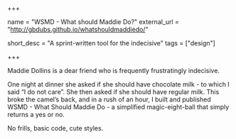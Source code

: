 +++

name = "WSMD - What should Maddie Do?"
external_url = "http://gbdubs.github.io/whatshouldmaddiedo/"

short_desc = "A sprint-written tool for the indecisive"
tags = ["design"]

+++

Maddie Dollins is a dear friend who is frequently frustratingly indecisive. 

One night at dinner she asked if she should have chocolate milk - to which I said “I do not care”. She then asked if she should have regular milk. This broke the camel’s back, and in a rush of an hour, I built and published WSMD - What Should Maddie Do - a simplified magic-eight-ball that simply returns a yes or no.

No frills, basic code, cute styles. 